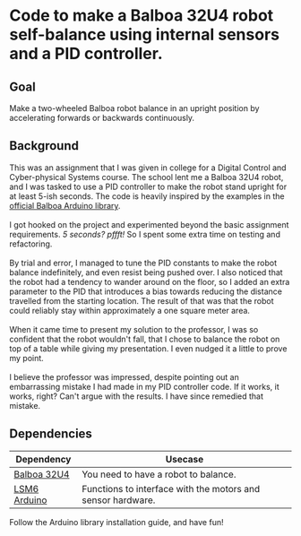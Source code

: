 # Code to make a Balboa 32U4 robot self-balance using internal sensors and a PID controller.

## Goal
Make a two-wheeled Balboa robot balance in an upright position by accelerating forwards or backwards continuously.

## Background
This was an assignment that I was given in college for a Digital Control and Cyber-physical Systems course. The school lent me a Balboa 32U4 robot, and I was tasked to use a PID controller to make the robot stand upright for at least 5-ish seconds. The code is heavily inspired by the examples in the [official Balboa Arduino library](https://github.com/pololu/balboa-32u4-arduino-library/).\
\
I got hooked on the project and experimented beyond the basic assignment requirements. *5 seconds? pffft!* So I spent some extra time on testing and refactoring.\
\
By trial and error, I managed to tune the PID constants to make the robot balance indefinitely, and even resist being pushed over. I also noticed that the robot had a tendency to wander around on the floor, so I added an extra parameter to the PID that introduces a bias towards reducing the distance travelled from the starting location. The result of that was that the robot could reliably stay within approximately a one square meter area.\
\
When it came time to present my solution to the professor, I was so confident that the robot wouldn't fall, that I chose to balance the robot on top of a table while giving my presentation. I even nudged it a little to prove my point.\
\
I believe the professor was impressed, despite pointing out an embarrassing mistake I had made in my PID controller code. If it works, it works, right? Can't argue with the results. I have since remedied that mistake.

## Dependencies
| Dependency | Usecase |
|---|---------|
| [Balboa 32U4](https://www.pololu.com/product/3575) | You need to have a robot to balance. |
| [LSM6 Arduino](https://github.com/pololu/lsm6-arduino) | Functions to interface with the motors and sensor hardware. |


Follow the Arduino library installation guide, and have fun!

